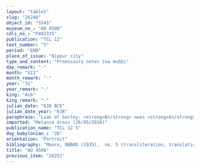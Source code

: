 ```yaml
---
layout: "tablet"
slug: "26248"
object_id: "5545"
museum_no_: "AO 4508"
cdli_no_: "P492335"
publication: "TCL 12"
text_number: "5"
period: "ENB"
place_of_issue: "Nippur city"
type_and_content: "Promissory notes ina muẖẖi"
day_remark: "-"
month: "XII"
month_remark: "-"
year: "31"
year_remark: "-"
king: "Asb"
king_remark: "-"
julian_date: "638 BCE"
julian_date_year: "638"
paraphrase: "Loan of barley: <strong>B</strong> owes <strong>A</strong> [x] kor of barley. He will pay the debt until the end of D&ucirc;zu (IV) in the form of silver. Per 0;0.0.18 kor (18 l) of barley <strong>B</strong> will pay 1 shekel of silver. 3(+) witnesses and the scribe.<br /> &nbsp;<br /> <strong>A</strong> = [&hellip;]; <strong>B</strong> = Nergal-nāṣir/Kabtia; Scribe = Enlil-kidin//Bēl-erība<br /> &nbsp;"
imported: "Melanie Gross (26/05/2016)"
publication_name: "TCL 12 5"
day_babylonian_: "26"
orientation: "Portrait"
bibliography: "Moore, NBBAD (1935),  no. 5 (transliteration, translation)."
title: "AO 4508"
previous_item: "26251"
---
```

